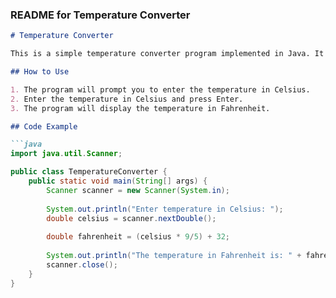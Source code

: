 
### README for Temperature Converter

```markdown
# Temperature Converter

This is a simple temperature converter program implemented in Java. It converts temperature from Celsius to Fahrenheit.

## How to Use

1. The program will prompt you to enter the temperature in Celsius.
2. Enter the temperature in Celsius and press Enter.
3. The program will display the temperature in Fahrenheit.

## Code Example

```java
import java.util.Scanner;

public class TemperatureConverter {
    public static void main(String[] args) {
        Scanner scanner = new Scanner(System.in);
        
        System.out.println("Enter temperature in Celsius: ");
        double celsius = scanner.nextDouble();
        
        double fahrenheit = (celsius * 9/5) + 32;
        
        System.out.println("The temperature in Fahrenheit is: " + fahrenheit);
        scanner.close();
    }
}
